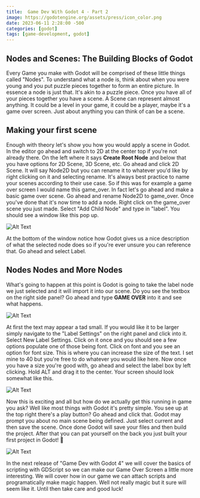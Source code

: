 ```yaml
---
title:  Game Dev With Godot 4 - Part 2
image: https://godotengine.org/assets/press/icon_color.png
date: 2023-06-11 2:28:00 -500 
categories: [godot]
tags: [game-development, godot]
---
```


## Nodes and Scenes: The Building Blocks of Godot
Every Game you make with Godot will be comprised of these little things called "Nodes". To understand what a node is, think about when you were young and you put puzzle pieces together to form an entire picture. In essence a node is just that. It's akin to a puzzle piece. Once you have all of your pieces together you have a scene. A Scene can represent almost anything. It could be a level in your game, it could be a player, maybe it's a game over screen. Just about anything you can think of can be a scene. 

## Making your first scene
Enough with theory let's show you how you would apply a scene in Godot. In the editor go ahead and switch to 2D at the center top if you're not already there. On the left where it says **Create Root Node** and below that you have options for 2D Scene, 3D Scene, etc. Go ahead and click 2D Scene. It will say Node2D but you can rename it to whatever you'd like by right clicking on it and selecting rename. It's always best practice to name your scenes according to their use case. So if this was for example a game over screen I would name this game_over. In fact let's go ahead and make a basic game over scene. Go ahead and rename Node2D to game_over. Once you've done that it's now time to add a node. Right click on the game_over scene you just made. Select "Add Child Node" and type in "label". You should see a window like this pop up. 

![Alt Text](https://images2.imgbox.com/97/31/lbAXoOdy_o.png)

At the bottom of the window notice how Godot gives us a nice description of what the selected node does so if you're ever unsure you can reference that. Go ahead and select Label. 

## Nodes Nodes and More Nodes
What's going to happen at this point is Godot is going to take the label node we just selected and it will import it into our scene. Do you see the textbox on the right side panel? Go ahead and type **GAME OVER** into it and see what happens. 

![Alt Text](https://images2.imgbox.com/6f/07/Jzqgn4k3_o.png)

At first the text may appear a tad small. If you would like it to be larger simply navigate to the "Label Settings" on the right panel and click into it. Select New Label Settings. Click on it once and you should see a few options populate one of those being font. Click on font and you see an option for font size. This is where you can increase the size of the text. I set mine to 40 but you're free to do whatever you would like here. Now once you have a size you're good with, go ahead and select the label box by left clicking. Hold ALT and drag it to the center. Your screen should look somewhat like this. 

![Alt Text](https://images2.imgbox.com/1e/92/KF7t9Lj7_o.png)

Now this is exciting and all but how do we actually get this running in game you ask? Well like most things with Godot it's pretty simple. You see up at the top right there's a play button? Go ahead and click that. Godot may prompt you about no main scene being defined. Just select current and then save the scene. Once done Godot will save your files and then build the project. After that you can pat yourself on the back you just built your first project in Godot! 🎉

![Alt Text](https://images2.imgbox.com/29/43/ZM1G34KU_o.png)

In the next release of "Game Dev with Godot 4" we will cover the basics of scripting with GDScript so we can make our Game Over Screen a little more interesting. We will cover how in our game we can attach scripts and programatically make magic happen. Well not really magic but it sure will seem like it. Until then take care and good luck!
